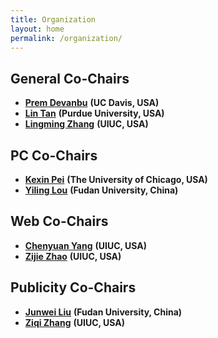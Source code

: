 ```yaml
---
title: Organization
layout: home
permalink: /organization/
---
```


## General Co-Chairs

* [**Prem Devanbu**](https://web.cs.ucdavis.edu/~devanbu/) **(UC Davis, USA)**  
* [**Lin Tan**](https://www.cs.purdue.edu/homes/lintan/) **(Purdue University, USA)**  
* [**Lingming Zhang**](http://lingming.cs.illinois.edu/) **(UIUC, USA)**

## PC Co-Chairs

* [**Kexin Pei**](https://sites.google.com/site/kexinpeisite/) **(The University of Chicago, USA)**  
* [**Yiling Lou**](https://yilinglou.github.io/) **(Fudan University, China)**

## Web Co-Chairs

* [**Chenyuan Yang**](https://yangchenyuan.github.io/) **(UIUC, USA)**  
* [**Zijie Zhao**](https://zijie.cs.illinois.edu/) **(UIUC, USA)**

## Publicity Co-Chairs

* [**Junwei Liu**](https://to-d.github.io/) **(Fudan University, China)**  
* [**Ziqi Zhang**](https://ziqi-zhang.github.io/) **(UIUC, USA)**
